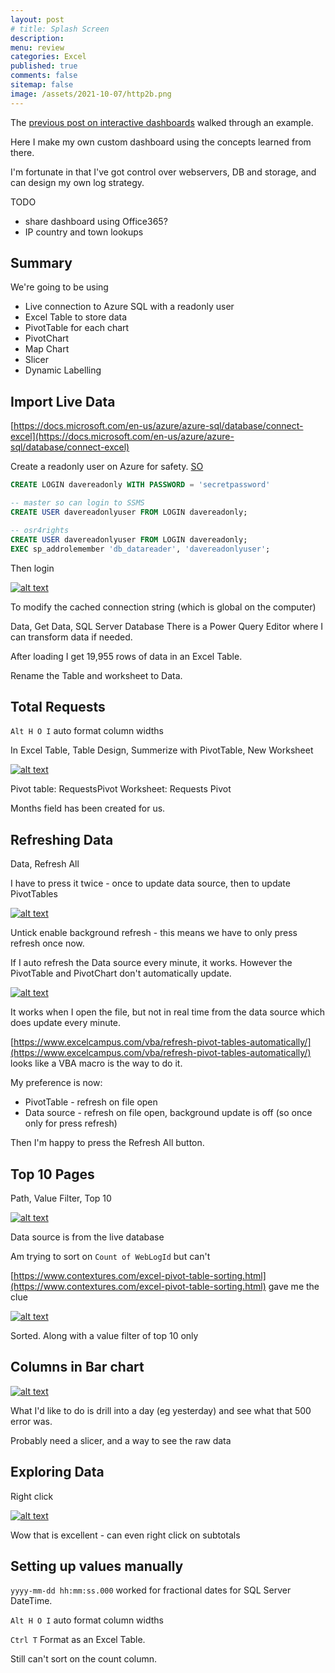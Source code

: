 ```yaml
---
layout: post
# title: Splash Screen
description: 
menu: review
categories: Excel
published: true 
comments: false     
sitemap: false
image: /assets/2021-10-07/http2b.png
---
```


<!-- [![alt text](/assets/2021-10-22/email-cover.jpg "email"){:width="800px"}](/assets/2021-10-22/email-cover.jpg) -->
<!-- [![alt text](/assets/2021-10-22/email-cover.jpg "Thanks to Solen Feyissa on unsplash - https://unsplash.com/@solenfeyissa")](https://unsplash.com/@solenfeyissa) -->

The [previous post on interactive dashboards]() walked through an example.

Here I make my own custom dashboard using the concepts learned from there.

I'm fortunate in that I've got control over webservers, DB and storage, and can design my own log strategy.

TODO
 - share dashboard using Office365?
 - IP country and town lookups

## Summary

We're going to be using
- Live connection to Azure SQL with a readonly user
- Excel Table to store data
- PivotTable for each chart
- PivotChart
- Map Chart
- Slicer
- Dynamic Labelling

## Import Live Data

[https://docs.microsoft.com/en-us/azure/azure-sql/database/connect-excel](https://docs.microsoft.com/en-us/azure/azure-sql/database/connect-excel)

Create a readonly user on Azure for safety. [SO](https://stackoverflow.com/questions/2777422/in-sql-azure-how-can-i-create-a-read-only-user)

```sql
CREATE LOGIN davereadonly WITH PASSWORD = 'secretpassword' 

-- master so can login to SSMS
CREATE USER davereadonlyuser FROM LOGIN davereadonly;

-- osr4rights
CREATE USER davereadonlyuser FROM LOGIN davereadonly;
EXEC sp_addrolemember 'db_datareader', 'davereadonlyuser';
```

Then login

[![alt text](/assets/2021-11-11/get.jpg "conn")](/assets/2021-11-10/get.jpg)

To modify the cached connection string (which is global on the computer)

Data, Get Data, SQL Server Database
There is a Power Query Editor where I can transform data if needed.

After loading I get 19,955 rows of data in an Excel Table.

Rename the Table and worksheet to Data.

## Total Requests

`Alt H O I` auto format column widths

In Excel Table, Table Design, Summerize with PivotTable, New Worksheet


[![alt text](/assets/2021-11-11/requests.jpg "requests")](/assets/2021-11-10/requests.jpg)

Pivot table: RequestsPivot
Worksheet: Requests Pivot

Months field has been created for us.


## Refreshing Data

Data, Refresh All

I have to press it twice - once to update data source, then to update PivotTables

[![alt text](/assets/2021-11-11/refresh.jpg "refresh")](/assets/2021-11-10/refresh.jpg)

Untick enable background refresh - this means we have to only press refresh once now.

If I auto refresh the Data source every minute, it works. However the PivotTable and PivotChart don't automatically update.


[![alt text](/assets/2021-11-11/refresh2.jpg "refresh")](/assets/2021-11-10/refresh2.jpg)

It works when I open the file, but not in real time from the data source which does update every minute.

[https://www.excelcampus.com/vba/refresh-pivot-tables-automatically/](https://www.excelcampus.com/vba/refresh-pivot-tables-automatically/) looks like a VBA macro is the way to do it.


My preference is now:
- PivotTable - refresh on file open
- Data source - refresh on file open, background update is off (so once only for press refresh)

Then I'm happy to press the Refresh All button.


## Top 10 Pages

Path, Value Filter, Top 10

[![alt text](/assets/2021-11-11/nosort.jpg "nosort")](/assets/2021-11-10/nosort.jpg)

Data source is from the live database

Am trying to sort on `Count of WebLogId` but can't


[https://www.contextures.com/excel-pivot-table-sorting.html](https://www.contextures.com/excel-pivot-table-sorting.html) gave me the clue


[![alt text](/assets/2021-11-11/sort.jpg "sort")](/assets/2021-11-10/sort.jpg)

Sorted. Along with a value filter of top 10 only

## Columns in Bar chart

[![alt text](/assets/2021-11-11/bar.jpg "bar")](/assets/2021-11-10/bar.jpg)

What I'd like to do is drill into a day (eg yesterday) and see what that 500 error was.

Probably need a slicer, and a way to see the raw data

## Exploring Data

Right click

[![alt text](/assets/2021-11-11/details.jpg "details")](/assets/2021-11-10/details.jpg)

Wow that is excellent - can even right click on subtotals

## Setting up values manually 

`yyyy-mm-dd hh:mm:ss.000` worked for fractional dates for SQL Server DateTime.

`Alt H O I` auto format column widths

`Ctrl T` Format as an Excel Table. 

Still can't sort on the count column.
